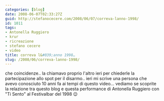 ```yaml
---
categories: [blog]
date: 2008-06-07T02:33:27Z
guid: http://stefanocecere.com/2008/06/07/correva-lanno-1998/
id: 1011
tags:
- Antonella Ruggiero
- krur
- ricreazione
- stefano cecere
- video
title: correva l&#039;anno 1998…
slug: /2008/06/correva-lanno-1998/
---
```


che coincidenze.. la chiamavo proprio l'altro ieri per chiederle la partecipazione allo spot per il disarmo.. ieri mi scrive una persona che avevo conosciuto 10 anni fa ai tempi di questo video… vediamo se scoprite la relazione tra questo blog e questa performance di Antonella Ruggiero con "Ti Sento" al Festivalbar del 1998 😉